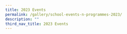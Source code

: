 ```yaml
---
title: 2023 Events
permalink: /gallery/school-events-n-programmes-2023/
description: ""
third_nav_title: 2023 Events
---
```

